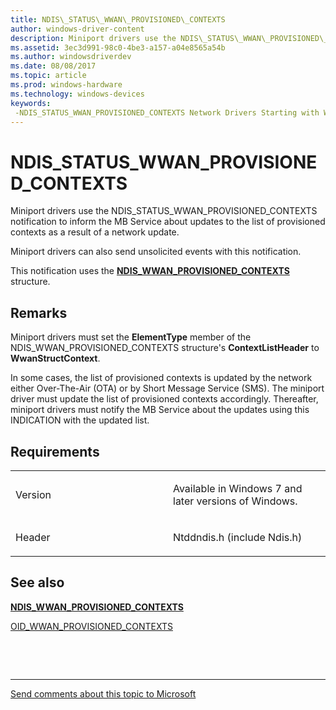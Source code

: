 ```yaml
---
title: NDIS\_STATUS\_WWAN\_PROVISIONED\_CONTEXTS
author: windows-driver-content
description: Miniport drivers use the NDIS\_STATUS\_WWAN\_PROVISIONED\_CONTEXTS notification to inform the MB Service about updates to the list of provisioned contexts as a result of a network update.
ms.assetid: 3ec3d991-98c0-4be3-a157-a04e8565a54b
ms.author: windowsdriverdev
ms.date: 08/08/2017
ms.topic: article
ms.prod: windows-hardware
ms.technology: windows-devices
keywords: 
 -NDIS_STATUS_WWAN_PROVISIONED_CONTEXTS Network Drivers Starting with Windows Vista
---
```


# NDIS\_STATUS\_WWAN\_PROVISIONED\_CONTEXTS


Miniport drivers use the NDIS\_STATUS\_WWAN\_PROVISIONED\_CONTEXTS notification to inform the MB Service about updates to the list of provisioned contexts as a result of a network update.

Miniport drivers can also send unsolicited events with this notification.

This notification uses the [**NDIS\_WWAN\_PROVISIONED\_CONTEXTS**](https://msdn.microsoft.com/library/windows/hardware/ff567914) structure.

Remarks
-------

Miniport drivers must set the **ElementType** member of the NDIS\_WWAN\_PROVISIONED\_CONTEXTS structure's **ContextListHeader** to **WwanStructContext**.

In some cases, the list of provisioned contexts is updated by the network either Over-The-Air (OTA) or by Short Message Service (SMS). The miniport driver must update the list of provisioned contexts accordingly. Thereafter, miniport drivers must notify the MB Service about the updates using this INDICATION with the updated list.

Requirements
------------

<table>
<colgroup>
<col width="50%" />
<col width="50%" />
</colgroup>
<tbody>
<tr class="odd">
<td><p>Version</p></td>
<td><p>Available in Windows 7 and later versions of Windows.</p></td>
</tr>
<tr class="even">
<td><p>Header</p></td>
<td>Ntddndis.h (include Ndis.h)</td>
</tr>
</tbody>
</table>

## See also


[**NDIS\_WWAN\_PROVISIONED\_CONTEXTS**](https://msdn.microsoft.com/library/windows/hardware/ff567914)

[OID\_WWAN\_PROVISIONED\_CONTEXTS](oid-wwan-provisioned-contexts.md)

 

 


--------------------
[Send comments about this topic to Microsoft](mailto:wsddocfb@microsoft.com?subject=Documentation%20feedback%20%5Bnetvista\netvista%5D:%20NDIS_STATUS_WWAN_PROVISIONED_CONTEXTS%20%20RELEASE:%20%288/8/2017%29&body=%0A%0APRIVACY%20STATEMENT%0A%0AWe%20use%20your%20feedback%20to%20improve%20the%20documentation.%20We%20don't%20use%20your%20email%20address%20for%20any%20other%20purpose,%20and%20we'll%20remove%20your%20email%20address%20from%20our%20system%20after%20the%20issue%20that%20you're%20reporting%20is%20fixed.%20While%20we're%20working%20to%20fix%20this%20issue,%20we%20might%20send%20you%20an%20email%20message%20to%20ask%20for%20more%20info.%20Later,%20we%20might%20also%20send%20you%20an%20email%20message%20to%20let%20you%20know%20that%20we've%20addressed%20your%20feedback.%0A%0AFor%20more%20info%20about%20Microsoft's%20privacy%20policy,%20see%20http://privacy.microsoft.com/default.aspx. "Send comments about this topic to Microsoft")


